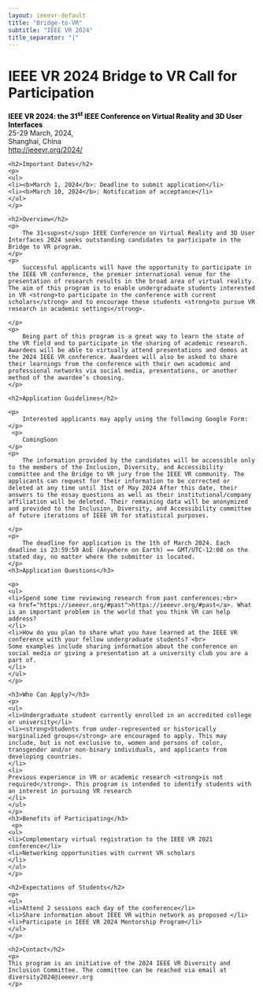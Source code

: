```yaml
---
layout: ieeevr-default
title: "Bridge-to-VR"
subtitle: "IEEE VR 2024"
title_separator: "|"
---
```


<!-- NAO ESTA NO MENUBAR -->
<div>
    <h1 id="Bridge-to-VR">IEEE VR 2024 Bridge to VR Call for Participation</h1>
    <p>
    <strong style="color: black">IEEE VR 2024: the 31<sup>st</sup> IEEE Conference on Virtual Reality and 3D User Interfaces</strong>
    <br /> 
    25-29 March, 2024, 
    <br />
    Shanghai, China
    <br />
    <a href="http://ieeevr.org/2024/">http://ieeevr.org/2024/</a>
    </p>

    <h2>Important Dates</h2>
    <p>
    <ul>
    <li><b>March 1, 2024</b>: Deadline to submit application</li>
    <li><b>March 10, 2024</b>: Notification of acceptance</li>
    </ul>
    </p>
    
    <h2>Overview</h2>
    <p>
        The 31<sup>st</sup> IEEE Conference on Virtual Reality and 3D User Interfaces 2024 seeks outstanding candidates to participate in the Bridge to VR program. 
    </p>
    <p> 
        Successful applicants will have the opportunity to participate in the IEEE VR conference, the premier international venue for the presentation of research results in the broad area of virtual reality. The aim of this program is to enable undergraduate students interested in VR <strong>to participate in the conference with current scholars</strong> and to encourage these students <strong>to pursue VR research in academic settings</strong>. 

    </p>
    <p>
        Being part of this program is a great way to learn the state of the VR field and to participate in the sharing of academic research. Awardees will be able to virtually attend presentations and demos at the 2024 IEEE VR conference. Awardees will also be asked to share their learnings from the conference with their own academic and professional networks via social media, presentations, or another method of the awardee’s choosing. 
    </p>

    <h2>Application Guidelines</h2>

    <p>
        Interested applicants may apply using the following Google Form:
    </p>
     <p>
        ComingSoon
    </p>
    <p>
        The information provided by the candidates will be accessible only to the members of the Inclusion, Diversity, and Accessibility committee and the Bridge to VR jury from the IEEE VR community. The applicants can request for their information to be corrected or deleted at any time until 31st of May 2024 After this date, their answers to the essay questions as well as their institutional/company affiliation will be deleted. Their remaining data will be anonymized and provided to the Inclusion, Diversity, and Accessibility committee of future iterations of IEEE VR for statistical purposes.

    </p>
    <p>
        The deadline for application is the 1th of March 2024. Each deadline is 23:59:59 AoE (Anywhere on Earth) == GMT/UTC-12:00 on the stated day, no matter where the submitter is located.
    </p>
    <h3>Application Questions</h3>

    <p>
    <ul>
    <li>Spend some time reviewing research from past conferences:<br>
    <a href="https://ieeevr.org/#past">https://ieeevr.org/#past</a>. What is an important problem in the world that you think VR can help address?
    </li>
    <li>How do you plan to share what you have learned at the IEEE VR conference with your fellow undergraduate students? <br>
    Some examples include sharing information about the conference on social media or giving a presentation at a university club you are a part of.
    </li>
    </ul>
    </p>

    <h3>Who Can Apply?</h3>
    <p>
    <ul>
    <li>Undergraduate student currently enrolled in an accredited college or university</li>
    <li><strong>Students from under-represented or historically marginalized groups</strong> are encouraged to apply. This may include, but is not exclusive to, women and persons of color, transgender and/or non-binary individuals, and applicants from developing countries.
    </li>
    <li>
    Previous experience in VR or academic research <strong>is not required</strong>. This program is intended to identify students with an interest in pursuing VR research 
    </li>
    </ul>
    </p>
    <h3>Benefits of Participating</h3>
     <p>
    <ul>
    <li>Complementary virtual registration to the IEEE VR 2021 conference</li>
    <li>Networking opportunities with current VR scholars
    </li>
    </ul>
    </p>

    <h2>Expectations of Students</h2>
    <p>
    <ul>
    <li>Attend 2 sessions each day of the conference</li>
    <li>Share information about IEEE VR within network as proposed </li>
    <li>Participate in IEEE VR 2024 Mentorship Program</li>
    </ul>
    </p>

    <h2>Contact</h2>
    <p>
    This program is an initiative of the 2024 IEEE VR Diversity and Inclusion Committee. The committee can be reached via email at diversity2024@ieeevr.org
    </p>
</div>